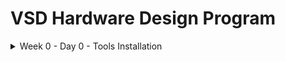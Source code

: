 # VSD Hardware Design Program

<details>
  <Summary> Week 0 - Day 0 - Tools Installation</summary>

  #### System Check
      - 6 GB RAM  
      - 50 GB HDD  
      - Ubuntu 20.04+  
      - 4 vCPU  
      
## Tool Check
  #### Yosys
    sudo apt-get update
    git clone https://github.com/YosysHQ/yosys.git
    cd yosys
    sudo apt install make  # If make is not installed
    sudo apt-get install build-essential clang bison flex \
        libreadline-dev gawk tcl-dev libffi-dev git \
        graphviz xdot pkg-config python3 libboost-system-dev \
        libboost-python-dev libboost-filesystem-dev zlib1g-dev
    make config-gcc
    make
    sudo make install
    ![Alt Text](images/yosys_installation.jpeg)


  #### iverilog
    sudo apt-get update
    sudo apt-get install iverilog

  
